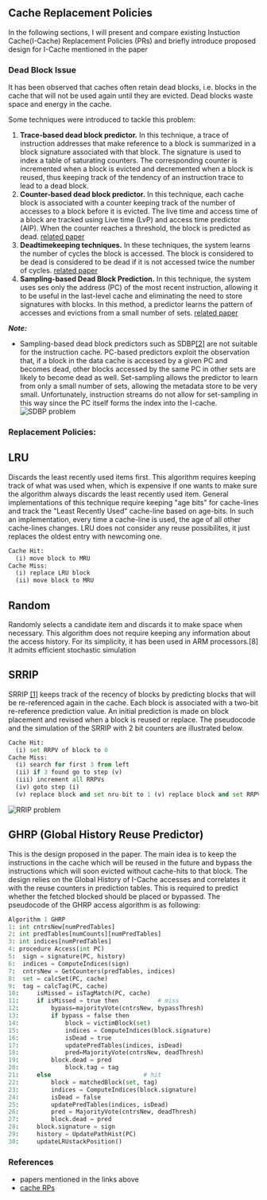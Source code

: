 ## Cache Replacement Policies

In the following sections, I will present and compare existing Instuction Cache(I-Cache) Replacement Policies (PRs) and briefly introduce proposed design for I-Cache mentioned in the paper


### Dead Block Issue

It has been observed that caches often retain dead blocks, i.e. blocks in the cache that will not be used again until they are evicted. Dead blocks waste
space and energy in the cache. 

Some techniques were introduced to tackle this problem:

1. **Trace-based dead block predictor.** In this technique, a trace of instruction addresses that make reference to a block is summarized in a block signature associated with that block. The signature is used to index a table of saturating counters. The corresponding counter is incremented when a block is evicted and
decremented when a block is reused, thus keeping track of the tendency of an instruction trace to lead to a dead block.
2. **Counter-based dead block predictor.**  In this technique, each cache block is associated with a counter keeping track of the number of accesses to a block before it is evicted. The live time and access time of a block are tracked using Live time (LvP) and access time predictor (AIP). When the counter reaches a threshold, the block is predicted as dead. [related paper](https://ieeexplore.ieee.org/document/4358260?section=abstract)
3. **Deadtimekeeping techniques.** In these techniques, the system learns the number of cycles the block is accessed. The block is considered to be dead is considered to be dead if it is not accessed twice the number of cycles. [related paper](https://dl.acm.org/doi/pdf/10.1145/545214.545239)
4. **Sampling-based Dead Block Prediction.** In this technique, the system uses ses only the address (PC) of the most recent instruction, allowing it to be useful in the last-level cache and eliminating the need to store signatures with blocks. In this method, a predictor learns the pattern of accesses and evictions from a
small number of sets. [related paper](https://ieeexplore.ieee.org/stamp/stamp.jsp?tp=&arnumber=5695535)

**_Note:_**
  - Sampling-based dead block predictors such as SDBP[[2]](https://ieeexplore.ieee.org/stamp/stamp.jsp?tp=&arnumber=5695535) are not suitable for the instruction cache. PC-based predictors exploit the observation that, if a block in the data cache is accessed by a given PC and becomes dead, other blocks accessed by the same PC in other sets are likely to become dead as well. Set-sampling allows the predictor to learn from only a small number of sets, allowing the metadata store to be very small. Unfortunately, instruction streams do not allow for set-sampling in this way since the PC itself forms the index into the I-cache.
![SDBP problem](https://github.com/shyngys-aitkazinov/ghrp.github.io/blob/master/DeadBlockProblem.png?raw=true)  


### Replacement Policies:

## LRU
Discards the least recently used items first. This algorithm requires keeping track of what was used when, which is expensive if one wants to make sure the algorithm always discards the least recently used item. General implementations of this technique require keeping "age bits" for cache-lines and track the "Least Recently Used" cache-line based on age-bits. In such an implementation, every time a cache-line is used, the age of all other cache-lines changes. LRU does not consider any reuse possibilites, it just replaces the oldest entry with newcoming one.
```python
Cache Hit:
  (i) move block to MRU  
Cache Miss:
  (i) replace LRU block
  (ii) move block to MRU
 ``` 

## Random
Randomly selects a candidate item and discards it to make space when necessary. This algorithm does not require keeping any information about the access history. For its simplicity, it has been used in ARM processors.[8] It admits efficient stochastic simulation

## SRRIP
SRRIP [[1]](https://people.csail.mit.edu/emer/papers/2010.06.isca.rrip.pdf) keeps track of the recency of blocks by predicting blocks that will be re-referenced again in the cache. Each block is associated with a two-bit re-reference prediction value. An initial prediction is made on block placement and revised when a block is reused or replace. The pseudocode and the simulation of the SRRIP with 2 bit counters are illustrated below.  
```python
Cache Hit:
  (i) set RRPV of block to 0
Cache Miss:
  (i) search for first 3 from left
  (ii) if 3 found go to step (v)
  (iii) increment all RRPVs
  (iv) goto step (i)
  (v) replace block and set nru-bit to 1 (v) replace block and set RRPV to 2
 ``` 
![RRIP problem](https://github.com/shyngys-aitkazinov/ghrp.github.io/blob/master/images/RRIP.png?raw=true)  

## GHRP (Global History Reuse Predictor)
This is the design proposed in the paper. The main idea is to keep the instructions in the cache which will be reused in the future and bypass the instructions which will soon evicted without cache-hits to that block. The design relies on the Global History of I-Cache accesses and correlates it with the reuse counters in prediction tables. This is required to predict whether the fetched blocked should be placed or bypassed. The pseudocode of the GHRP access algorithm is as following:


```python
Algorithm 1 GHRP 
1: int cntrsNew[numPredTables] 
2: int predTables[numCounts][numPredTables] 
3: int indices[numPredTables] 
4: procedure Access(int PC) 
5: 	sign = signature(PC, history) 
6:	indices = ComputeIndices(sign)
7: 	cntrsNew = GetCounters(predTables, indices) 
8: 	set = calcSet(PC, cache) 
9: 	tag = calcTag(PC, cache) 
10: 	isMissed = isTagMatch(PC, cache) 
11: 	if isMissed = true then           # miss 
12: 		bypass←majorityVote(cntrsNew, bypassThresh) 
13: 		if bypass = false then 
14: 			block = victimBlock(set) 
15: 			indices = ComputeIndices(block.signature) 
16: 			isDead = true 
17: 			updatePredTables(indices, isDead) 
18: 			pred←MajorityVote(cntrsNew, deadThresh) 
19:			block.dead = pred 
20: 			block.tag = tag 
21: 	else                          # hit 
22: 		block = matchedBlock(set, tag)
23: 		indices = ComputeIndices(block.signature) 
24: 		isDead = false 
25: 		updatePredTables(indices, isDead)
26: 		pred = MajorityVote(cntrsNew, deadThresh) 
27: 		block.dead = pred 
28: 	block.signature = sign 
29: 	history = UpdatePathHist(PC) 
30: 	updateLRUstackPosition()
```


### References
- papers mentioned in the links above
- [cache RPs](https://en.wikipedia.org/wiki/Cache_replacement_policies#:~:text=Caching%20improves%20performance%20by%20keeping,room%20for%20the%20new%20ones.)
